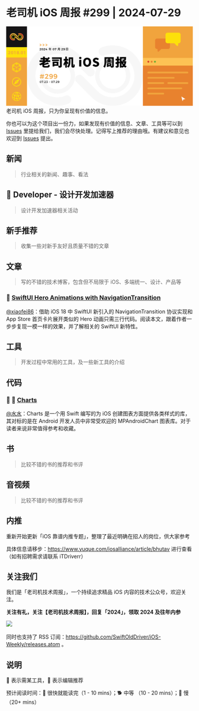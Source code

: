 # 老司机 iOS 周报 #299 | 2024-07-29

![ios-weekly](https://github.com/SwiftOldDriver/iOS-Weekly/blob/master/assets/weekly-header/299.jpg?raw=true)
老司机 iOS 周报，只为你呈现有价值的信息。

你也可以为这个项目出一份力，如果发现有价值的信息、文章、工具等可以到 [Issues](https://github.com/SwiftOldDriver/iOS-Weekly/issues) 里提给我们，我们会尽快处理。记得写上推荐的理由哦。有建议和意见也欢迎到 [Issues](https://github.com/SwiftOldDriver/iOS-Weekly/issues) 提出。

## 新闻

> 行业相关的新闻、趣事、看法

##  Developer - 设计开发加速器

> 设计开发加速器相关活动

## 新手推荐

> 收集一些对新手友好且质量不错的文章

## 文章

> 写的不错的技术博客，包含但不局限于 iOS、多端统一、设计、产品等

### 🐎 [SwiftUI Hero Animations with NavigationTransition](https://peterfriese.dev/blog/2024/hero-animation/)

[@xiaofei86](https://github.com/xiaofei86)：借助 iOS 18 中 SwiftUI 新引入的 NavigationTransition 协议实现和 App Store 首页卡片展开类似的 Hero 动画只需三行代码。阅读本文，跟着作者一步步复现一模一样的效果，并了解相关的 SwiftUI 新特性。


## 工具

> 开发过程中常用的工具，及一些新工具的介绍

## 代码
### 🐎 🌟 [Charts](https://github.com/ChartsOrg/Charts)
[@水水](https://www.xuyanlan.com/categories/iOS/)：Charts 是一个用 Swift 编写的为 iOS 创建图表方面提供各类样式的库，其对标的是在 Android 开发人员中非常受欢迎的 MPAndroidChart 图表库。对于读者来说非常值得参考和收藏。

## 书

> 比较不错的书的推荐和书评

## 音视频

> 比较不错的书的推荐和书评

## 内推

重新开始更新「iOS 靠谱内推专题」，整理了最近明确在招人的岗位，供大家参考

具体信息请移步：https://www.yuque.com/iosalliance/article/bhutav 进行查看（如有招聘需求请联系 iTDriverr）

## 关注我们

我们是「老司机技术周报」，一个持续追求精品 iOS 内容的技术公众号，欢迎关注。

**关注有礼，关注【老司机技术周报】，回复「2024」，领取 2024 及往年内参**

![](https://github.com/SwiftOldDriver/iOS-Weekly/blob/master/assets/qrcode_for_wechat.jpg?raw=true)

同时也支持了 RSS 订阅：https://github.com/SwiftOldDriver/iOS-Weekly/releases.atom 。

## 说明

🚧 表示需某工具，🌟 表示编辑推荐

预计阅读时间：🐎 很快就能读完（1 - 10 mins）；🐕 中等 （10 - 20 mins）；🐢 慢（20+ mins）
